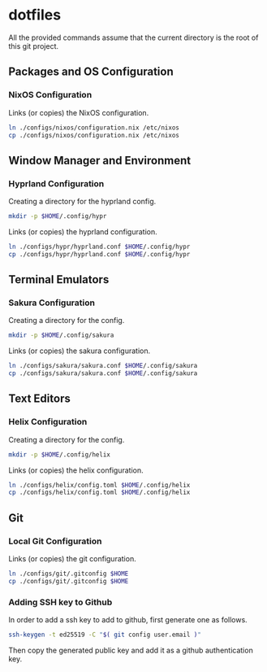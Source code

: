 # dotfiles

All the provided commands assume that the current directory is the root of this 
git project.

## Packages and OS Configuration

### NixOS Configuration

Links (or copies) the NixOS configuration.
```sh
ln ./configs/nixos/configuration.nix /etc/nixos
cp ./configs/nixos/configuration.nix /etc/nixos
```

## Window Manager and Environment

### Hyprland Configuration

Creating a directory for the hyprland config.
```sh
mkdir -p $HOME/.config/hypr
```
Links (or copies) the hyprland configuration.
```sh
ln ./configs/hypr/hyprland.conf $HOME/.config/hypr
cp ./configs/hypr/hyprland.conf $HOME/.config/hypr
```

## Terminal Emulators

### Sakura Configuration

Creating a directory for the config.
```sh
mkdir -p $HOME/.config/sakura
```
Links (or copies) the sakura configuration.
```sh
ln ./configs/sakura/sakura.conf $HOME/.config/sakura
cp ./configs/sakura/sakura.conf $HOME/.config/sakura
```

## Text Editors

### Helix Configuration

Creating a directory for the config.
```sh
mkdir -p $HOME/.config/helix
```
Links (or copies) the helix configuration.
```sh
ln ./configs/helix/config.toml $HOME/.config/helix
cp ./configs/helix/config.toml $HOME/.config/helix
```

## Git

### Local Git Configuration

Links (or copies) the git configuration.
```sh
ln ./configs/git/.gitconfig $HOME
cp ./configs/git/.gitconfig $HOME
```

### Adding SSH key to Github

In order to add a ssh key to add to github, first generate one as follows.
```sh
ssh-keygen -t ed25519 -C "$( git config user.email )"
```
Then copy the generated public key and add it as a github authentication key.

